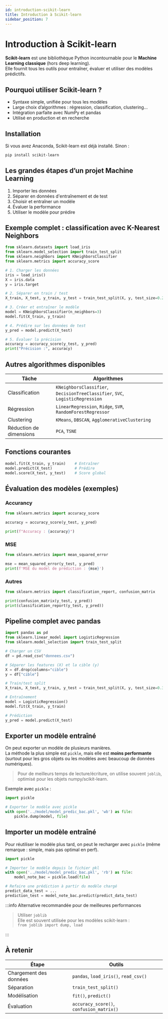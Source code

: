 ```yaml
---
id: introduction-scikit-learn
title: Introduction à Scikit-learn
sidebar_position: 7
---
```


# Introduction à Scikit-learn

**Scikit-learn** est une bibliothèque Python incontournable pour le **Machine Learning classique** (hors deep learning).  
Elle fournit tous les outils pour entraîner, évaluer et utiliser des modèles prédictifs.

## Pourquoi utiliser Scikit-learn ?

- Syntaxe simple, unifiée pour tous les modèles
- Large choix d’algorithmes : régression, classification, clustering...
- Intégration parfaite avec NumPy et pandas
- Utilisé en production et en recherche

## Installation

Si vous avez Anaconda, Scikit-learn est déjà installé. Sinon :

```bash
pip install scikit-learn
```

## Les grandes étapes d’un projet Machine Learning

1. Importer les données
2. Séparer en données d'entraînement et de test
3. Choisir et entraîner un modèle
4. Évaluer la performance
5. Utiliser le modèle pour prédire

## Exemple complet : classification avec K-Nearest Neighbors

```python
from sklearn.datasets import load_iris
from sklearn.model_selection import train_test_split
from sklearn.neighbors import KNeighborsClassifier
from sklearn.metrics import accuracy_score

# 1. Charger les données
iris = load_iris()
X = iris.data
y = iris.target

# 2. Séparer en train / test
X_train, X_test, y_train, y_test = train_test_split(X, y, test_size=0.2, random_state=42)

# 3. Créer et entraîner le modèle
model = KNeighborsClassifier(n_neighbors=3)
model.fit(X_train, y_train)

# 4. Prédire sur les données de test
y_pred = model.predict(X_test)

# 5. Évaluer la précision
accuracy = accuracy_score(y_test, y_pred)
print("Précision :", accuracy)
```

## Autres algorithmes disponibles

| Tâche | Algorithmes |
|------|-------------|
| Classification | `KNeighborsClassifier`, `DecisionTreeClassifier`, `SVC`, `LogisticRegression` |
| Régression | `LinearRegression`, `Ridge`, `SVR`, `RandomForestRegressor` |
| Clustering | `KMeans`, `DBSCAN`, `AgglomerativeClustering` |
| Réduction de dimensions | `PCA`, `TSNE` |

## Fonctions courantes

```python
model.fit(X_train, y_train)    # Entraîner
model.predict(X_test)          # Prédire
model.score(X_test, y_test)    # Score global
```

## Évaluation des modèles (exemples)

### Accurancy

```python
from sklearn.metrics import accuracy_score

accuracy = accuracy_score(y_test, y_pred)

print(f"Accuracy : {accuracy}")
```

### MSE

```python
from sklearn.metrics import mean_squared_error

mse = mean_squared_error(y_test, y_pred)
print(f'MSE du model de prédiction : {mse}')
```

### Autres

```python
from sklearn.metrics import classification_report, confusion_matrix

print(confusion_matrix(y_test, y_pred))
print(classification_report(y_test, y_pred))
```

## Pipeline complet avec pandas

```python
import pandas as pd
from sklearn.linear_model import LogisticRegression
from sklearn.model_selection import train_test_split

# Charger un CSV
df = pd.read_csv("donnees.csv")

# Séparer les features (X) et la cible (y)
X = df.drop(columns="cible")
y = df["cible"]

# Train/test split
X_train, X_test, y_train, y_test = train_test_split(X, y, test_size=0.3)

# Entraînement
model = LogisticRegression()
model.fit(X_train, y_train)

# Prédiction
y_pred = model.predict(X_test)
```

## Exporter un modèle entraîné

On peut exporter un modèle de plusieurs manières.  
La méthode la plus simple est `pickle`, mais elle est **moins performante** (surtout pour les gros objets ou les modèles avec beaucoup de données numériques).

> Pour de meilleurs temps de lecture/écriture, on utilise souvent `joblib`, optimisé pour les objets numpy/scikit-learn.

Exemple avec `pickle` :

```py
import pickle

# Exporter le modèle avec pickle
with open('../model/model_predic_bac.pkl', 'wb') as file:
    pickle.dump(model, file)
```

## Importer un modèle entraîné

Pour réutiliser le modèle plus tard, on peut le recharger avec `pickle` (même remarque : simple, mais pas optimal en perf).

```py
import pickle

# Importer le modèle depuis le fichier pkl
with open('../model/model_predic_bac.pkl', 'rb') as file:
    model_note_bac = pickle.load(file)

# Refaire une prédiction à partir du modèle chargé
predict_data_test = ...
prediction_test = model_note_bac.predict(predict_data_test)
```

:::info Alternative recommandée pour de meilleures performances

> Utiliser `joblib`  
> Elle est souvent utilisée pour les modèles scikit-learn :  
> `from joblib import dump, load`

:::

## À retenir

| Étape | Outils |
|-------|--------|
| Chargement des données | `pandas`, `load_iris()`, `read_csv()` |
| Séparation | `train_test_split()` |
| Modélisation | `fit()`, `predict()` |
| Évaluation | `accuracy_score()`, `confusion_matrix()` |